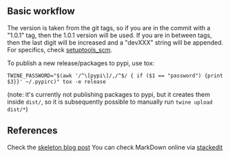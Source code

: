 ## Basic workflow
The version is taken from the git tags, so if you are in the commit with a "1.0.1" tag, then the 1.0.1 version will be used.
If you are in between tags, then the last digit will be increased and a "devXXX" string will be appended.
For specifics, check [setuptools_scm](https://kandi.openweaver.com/python/pypa/setuptools_scm).

To publish a new release/packages to pypi, use tox:
```
TWINE_PASSWORD="$(awk '/^\[pypi\]/,/^$/ { if ($1 == "password") {print $3}}' ~/.pypirc)" tox -e release
```
(note: it's currently not publishing packages to pypi, but it creates them inside `dist/`, so it is subsequently possible to manually run `twine upload dist/*`)

## References
Check the [skeleton blog post](https://blog.jaraco.com/skeleton/)
You can check MarkDown online via [stackedit](https://stackedit.io/app)
